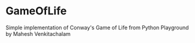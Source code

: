 # GameOfLife
Simple implementation of Conway's Game of Life from Python Playground by Mahesh Venkitachalam 
